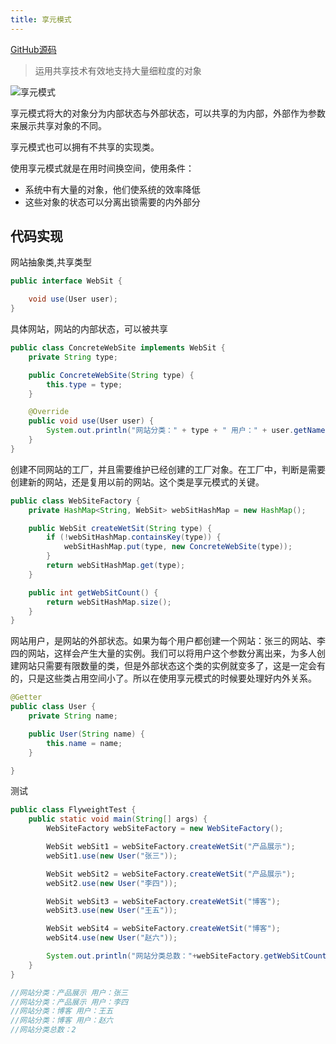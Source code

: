 ```yaml
---
title: 享元模式
---
```


[GitHub源码](https://github.com/wangchunfan/DesignPatterns)

>运用共享技术有效地支持大量细粒度的对象


![享元模式](https://note.youdao.com/yws/public/resource/fb63e88819e0de2bc8a59f7f002e0843/xmlnote/547008E8047348B49CFF7C09F676647D/17304)

享元模式将大的对象分为内部状态与外部状态，可以共享的为内部，外部作为参数来展示共享对象的不同。

享元模式也可以拥有不共享的实现类。

使用享元模式就是在用时间换空间，使用条件：

- 系统中有大量的对象，他们使系统的效率降低
- 这些对象的状态可以分离出锁需要的内外部分

## 代码实现

网站抽象类,共享类型

```java
public interface WebSit {

    void use(User user);
}

```

具体网站，网站的内部状态，可以被共享

```java
public class ConcreteWebSite implements WebSit {
    private String type;

    public ConcreteWebSite(String type) {
        this.type = type;
    }

    @Override
    public void use(User user) {
        System.out.println("网站分类：" + type + " 用户：" + user.getName());
    }
}

```

创建不同网站的工厂，并且需要维护已经创建的工厂对象。在工厂中，判断是需要创建新的网站，还是复用以前的网站。这个类是享元模式的关键。

```java
public class WebSiteFactory {
    private HashMap<String, WebSit> webSitHashMap = new HashMap();

    public WebSit createWetSit(String type) {
        if (!webSitHashMap.containsKey(type)) {
            webSitHashMap.put(type, new ConcreteWebSite(type));
        }
        return webSitHashMap.get(type);
    }

    public int getWebSitCount() {
        return webSitHashMap.size();
    }
}
```

网站用户，是网站的外部状态。如果为每个用户都创建一个网站：张三的网站、李四的网站，这样会产生大量的实例。我们可以将用户这个参数分离出来，为多人创建网站只需要有限数量的类，但是外部状态这个类的实例就变多了，这是一定会有的，只是这些类占用空间小了。所以在使用享元模式的时候要处理好内外关系。

```java
@Getter
public class User {
    private String name;

    public User(String name) {
        this.name = name;
    }

}

```

测试

```java
public class FlyweightTest {
    public static void main(String[] args) {
        WebSiteFactory webSiteFactory = new WebSiteFactory();

        WebSit webSit1 = webSiteFactory.createWetSit("产品展示");
        webSit1.use(new User("张三"));

        WebSit webSit2 = webSiteFactory.createWetSit("产品展示");
        webSit2.use(new User("李四"));

        WebSit webSit3 = webSiteFactory.createWetSit("博客");
        webSit3.use(new User("王五"));

        WebSit webSit4 = webSiteFactory.createWetSit("博客");
        webSit4.use(new User("赵六"));

        System.out.println("网站分类总数："+webSiteFactory.getWebSitCount());
    }
}

//网站分类：产品展示 用户：张三
//网站分类：产品展示 用户：李四
//网站分类：博客 用户：王五
//网站分类：博客 用户：赵六
//网站分类总数：2
```

